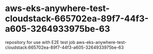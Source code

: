 # aws-eks-anywhere-test-cloudstack-665702ea-89f7-44f3-a605-3264933975be-63
repository for use with E2E test job aws-eks-anywhere-test-cloudstack:665702ea-89f7-44f3-a605-3264933975be-63
